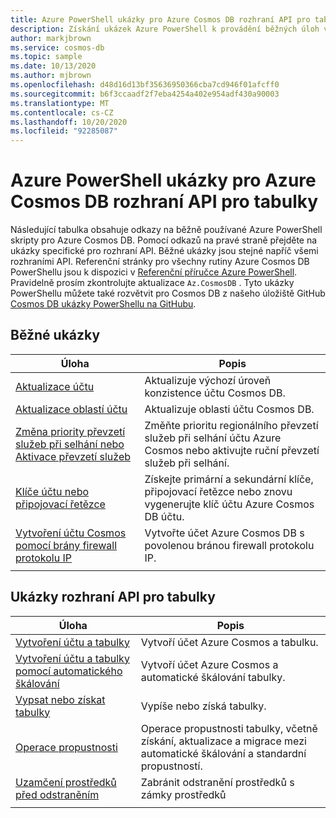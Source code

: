 ```yaml
---
title: Azure PowerShell ukázky pro Azure Cosmos DB rozhraní API pro tabulky
description: Získání ukázek Azure PowerShell k provádění běžných úloh v Azure Cosmos DB rozhraní API pro tabulky
author: markjbrown
ms.service: cosmos-db
ms.topic: sample
ms.date: 10/13/2020
ms.author: mjbrown
ms.openlocfilehash: d48d16d13bf35636950366cba7cd946f01afcff0
ms.sourcegitcommit: b6f3ccaadf2f7eba4254a402e954adf430a90003
ms.translationtype: MT
ms.contentlocale: cs-CZ
ms.lasthandoff: 10/20/2020
ms.locfileid: "92285087"
---
```

# <a name="azure-powershell-samples-for-azure-cosmos-db-table-api"></a>Azure PowerShell ukázky pro Azure Cosmos DB rozhraní API pro tabulky

Následující tabulka obsahuje odkazy na běžně používané Azure PowerShell skripty pro Azure Cosmos DB. Pomocí odkazů na pravé straně přejděte na ukázky specifické pro rozhraní API. Běžné ukázky jsou stejné napříč všemi rozhraními API. Referenční stránky pro všechny rutiny Azure Cosmos DB PowerShellu jsou k dispozici v [Referenční příručce Azure PowerShell](/powershell/module/az.cosmosdb). Pravidelně prosím zkontrolujte aktualizace `Az.CosmosDB` . Tyto ukázky PowerShellu můžete také rozvětvit pro Cosmos DB z našeho úložiště GitHub [Cosmos DB ukázky PowerShellu na GitHubu](https://github.com/Azure/azure-docs-powershell-samples/tree/master/cosmosdb).

## <a name="common-samples"></a>Běžné ukázky

|Úloha | Popis |
|---|---|
|[Aktualizace účtu](scripts/powershell/common/account-update.md?toc=%2fpowershell%2fmodule%2ftoc.json)| Aktualizuje výchozí úroveň konzistence účtu Cosmos DB. |
|[Aktualizace oblastí účtu](scripts/powershell/common/update-region.md?toc=%2fpowershell%2fmodule%2ftoc.json)| Aktualizuje oblasti účtu Cosmos DB. |
|[Změna priority převzetí služeb při selhání nebo Aktivace převzetí služeb](scripts/powershell/common/failover-priority-update.md?toc=%2fpowershell%2fmodule%2ftoc.json)| Změňte prioritu regionálního převzetí služeb při selhání účtu Azure Cosmos nebo aktivujte ruční převzetí služeb při selhání. |
|[Klíče účtu nebo připojovací řetězce](scripts/powershell/common/keys-connection-strings.md?toc=%2fpowershell%2fmodule%2ftoc.json)| Získejte primární a sekundární klíče, připojovací řetězce nebo znovu vygenerujte klíč účtu Azure Cosmos DB účtu. |
|[Vytvoření účtu Cosmos pomocí brány firewall protokolu IP](scripts/powershell/common/firewall-create.md?toc=%2fpowershell%2fmodule%2ftoc.json)| Vytvořte účet Azure Cosmos DB s povolenou bránou firewall protokolu IP. |
|||

## <a name="table-api-samples"></a>Ukázky rozhraní API pro tabulky

|Úloha | Popis |
|---|---|
|[Vytvoření účtu a tabulky](scripts/powershell/table/create.md?toc=%2fpowershell%2fmodule%2ftoc.json)| Vytvoří účet Azure Cosmos a tabulku. |
|[Vytvoření účtu a tabulky pomocí automatického škálování](scripts/powershell/table/autoscale.md?toc=%2fpowershell%2fmodule%2ftoc.json)| Vytvoří účet Azure Cosmos a automatické škálování tabulky. |
|[Vypsat nebo získat tabulky](scripts/powershell/table/list-get.md?toc=%2fpowershell%2fmodule%2ftoc.json)| Vypíše nebo získá tabulky. |
|[Operace propustnosti](scripts/powershell/table/throughput.md?toc=%2fpowershell%2fmodule%2ftoc.json)| Operace propustnosti tabulky, včetně získání, aktualizace a migrace mezi automatické škálování a standardní propustností. |
|[Uzamčení prostředků před odstraněním](scripts/powershell/table/lock.md?toc=%2fpowershell%2fmodule%2ftoc.json)| Zabránit odstranění prostředků s zámky prostředků |
|||

